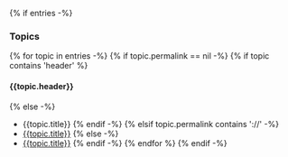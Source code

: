 {% if entries -%}
### Topics

{% for topic in entries -%}
{% if topic.permalink == nil -%}
{% if topic contains 'header' %}
#### {{topic.header}}

{% else -%}
  - {{topic.title}}
{% endif -%}
{% elsif topic.permalink contains '://' -%}
  - [{{topic.title}}<i class="fas fa-external-link-alt"></i>]({{topic.permalink}})
{% else -%}
  - [{{topic.title}}]({{topic.permalink}})
{% endif -%}
{% endfor %}
{% endif -%}

